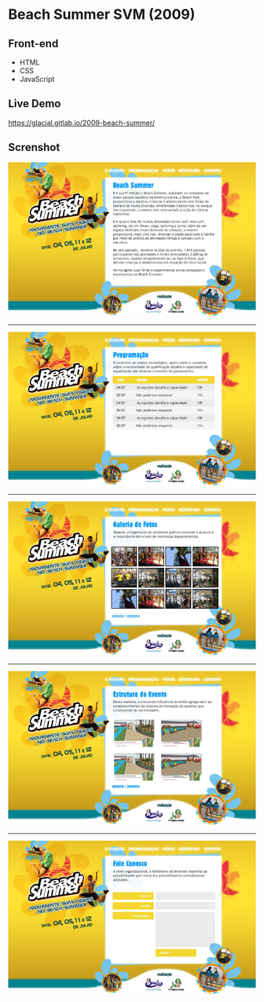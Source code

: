 # Beach Summer SVM (2009)

## Front-end 

* HTML
* CSS
* JavaScript


## Live Demo

https://glacial.gitlab.io/2009-beach-summer/

## Screnshot

![screenshot](design/01_home.jpg)

---

![screenshot](design/02_programacao.jpg)

---

![screenshot](design/03_fotos.jpg)

---

![screenshot](design/04_estrutura.jpg)

---

![screenshot](design/05_contato.jpg)
